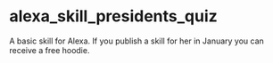 # alexa_skill_presidents_quiz
A basic skill for Alexa. If you publish a skill for her in January you can receive a free hoodie.
